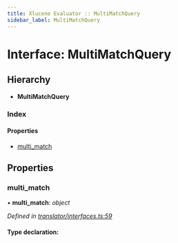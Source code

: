 ```yaml
---
title: Xlucene Evaluator :: MultiMatchQuery
sidebar_label: MultiMatchQuery
---
```


# Interface: MultiMatchQuery

## Hierarchy

* **MultiMatchQuery**

### Index

#### Properties

* [multi_match](multimatchquery.md#multi_match)

## Properties

###  multi_match

• **multi_match**: *object*

*Defined in [translator/interfaces.ts:59](https://github.com/terascope/teraslice/blob/7cdb60b1/packages/xlucene-evaluator/src/translator/interfaces.ts#L59)*

#### Type declaration:
